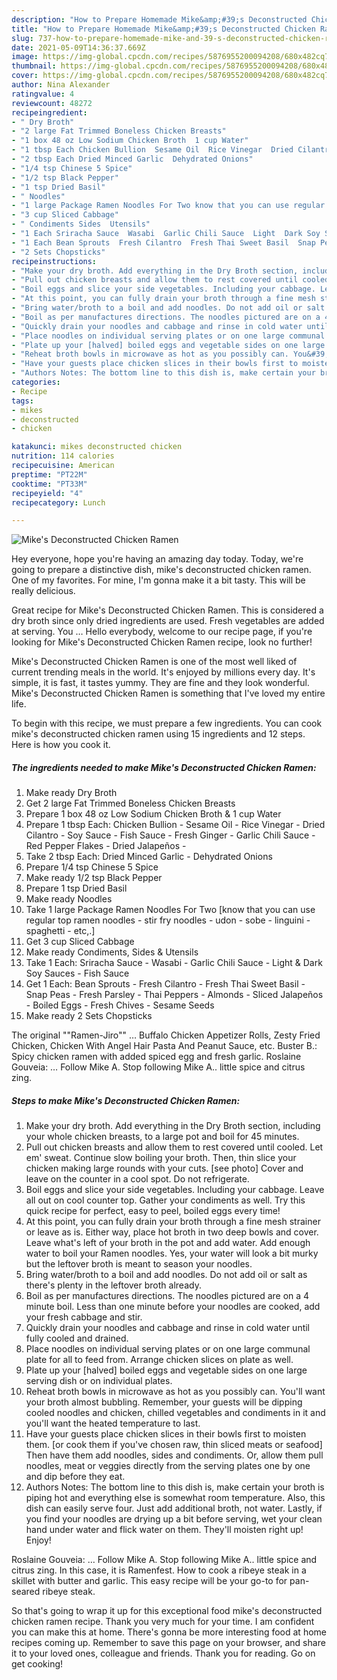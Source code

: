 ```yaml
---
description: "How to Prepare Homemade Mike&amp;#39;s Deconstructed Chicken Ramen"
title: "How to Prepare Homemade Mike&amp;#39;s Deconstructed Chicken Ramen"
slug: 737-how-to-prepare-homemade-mike-and-39-s-deconstructed-chicken-ramen
date: 2021-05-09T14:36:37.669Z
image: https://img-global.cpcdn.com/recipes/5876955200094208/680x482cq70/mikes-deconstructed-chicken-ramen-recipe-main-photo.jpg
thumbnail: https://img-global.cpcdn.com/recipes/5876955200094208/680x482cq70/mikes-deconstructed-chicken-ramen-recipe-main-photo.jpg
cover: https://img-global.cpcdn.com/recipes/5876955200094208/680x482cq70/mikes-deconstructed-chicken-ramen-recipe-main-photo.jpg
author: Nina Alexander
ratingvalue: 4
reviewcount: 48272
recipeingredient:
- " Dry Broth"
- "2 large Fat Trimmed Boneless Chicken Breasts"
- "1 box 48 oz Low Sodium Chicken Broth  1 cup Water"
- "1 tbsp Each Chicken Bullion  Sesame Oil  Rice Vinegar  Dried Cilantro  Soy Sauce  Fish Sauce  Fresh Ginger  Garlic Chili Sauce  Red Pepper Flakes  Dried Jalapeos "
- "2 tbsp Each Dried Minced Garlic  Dehydrated Onions"
- "1/4 tsp Chinese 5 Spice"
- "1/2 tsp Black Pepper"
- "1 tsp Dried Basil"
- " Noodles"
- "1 large Package Ramen Noodles For Two know that you can use regular top ramen noodles  stir fry noodles  udon  sobe  linguini  spaghetti  etc"
- "3 cup Sliced Cabbage"
- " Condiments Sides  Utensils"
- "1 Each Sriracha Sauce  Wasabi  Garlic Chili Sauce  Light  Dark Soy Sauces  Fish Sauce"
- "1 Each Bean Sprouts  Fresh Cilantro  Fresh Thai Sweet Basil  Snap Peas  Fresh Parsley  Thai Peppers  Almonds  Sliced Jalapeos  Boiled Eggs  Fresh Chives  Sesame Seeds"
- "2 Sets Chopsticks"
recipeinstructions:
- "Make your dry broth. Add everything in the Dry Broth section, including your whole chicken breasts, to a large pot and boil for 45 minutes."
- "Pull out chicken breasts and allow them to rest covered until cooled. Let em&#39; sweat. Continue slow boiling your broth. Then, thin slice your chicken making large rounds with your cuts. [see photo] Cover and leave on the counter in a cool spot. Do not refrigerate."
- "Boil eggs and slice your side vegetables. Including your cabbage. Leave all out on cool counter top. Gather your condiments as well. Try this quick recipe for perfect, easy to peel, boiled eggs every time!"
- "At this point, you can fully drain your broth through a fine mesh strainer or leave as is. Either way, place hot broth in two deep bowls and cover. Leave what&#39;s left of your broth in the pot and add water. Add enough water to boil your Ramen noodles. Yes, your water will look a bit murky but the leftover broth is meant to season your noodles."
- "Bring water/broth to a boil and add noodles. Do not add oil or salt as there&#39;s plenty in the leftover broth already."
- "Boil as per manufactures directions. The noodles pictured are on a 4 minute boil. Less than one minute before your noodles are cooked, add your fresh cabbage and stir."
- "Quickly drain your noodles and cabbage and rinse in cold water until fully cooled and drained."
- "Place noodles on individual serving plates or on one large communal plate for all to feed from. Arrange chicken slices on plate as well."
- "Plate up your [halved] boiled eggs and vegetable sides on one large serving dish or on individual plates."
- "Reheat broth bowls in microwave as hot as you possibly can. You&#39;ll want your broth almost bubbling. Remember, your guests will be dipping cooled noodles and chicken, chilled vegetables and condiments in it and you&#39;ll want the heated temperature to last."
- "Have your guests place chicken slices in their bowls first to moisten them. [or cook them if you&#39;ve chosen raw, thin sliced meats or seafood] Then have them add noodles, sides and condiments. Or, allow them pull noodles, meat or veggies directly from the serving plates one by one and dip before they eat."
- "Authors Notes: The bottom line to this dish is, make certain your broth is piping hot and everything else is  somewhat room temperature. Also, this dish can easily serve four. Just add additional broth, not water. Lastly, if you find your noodles are drying up a bit before serving, wet your clean hand under water and flick water on them. They&#39;ll moisten right up! Enjoy!"
categories:
- Recipe
tags:
- mikes
- deconstructed
- chicken

katakunci: mikes deconstructed chicken 
nutrition: 114 calories
recipecuisine: American
preptime: "PT22M"
cooktime: "PT33M"
recipeyield: "4"
recipecategory: Lunch

---
```



![Mike&#39;s Deconstructed Chicken Ramen](https://img-global.cpcdn.com/recipes/5876955200094208/680x482cq70/mikes-deconstructed-chicken-ramen-recipe-main-photo.jpg)

Hey everyone, hope you're having an amazing day today. Today, we're going to prepare a distinctive dish, mike&#39;s deconstructed chicken ramen. One of my favorites. For mine, I'm gonna make it a bit tasty. This will be really delicious.

Great recipe for Mike&#39;s Deconstructed Chicken Ramen. This is considered a dry broth since only dried ingredients are used. Fresh vegetables are added at serving. You … Hello everybody, welcome to our recipe page, if you&#39;re looking for Mike&#39;s Deconstructed Chicken Ramen recipe, look no further!

Mike&#39;s Deconstructed Chicken Ramen is one of the most well liked of current trending meals in the world. It's enjoyed by millions every day. It's simple, it is fast, it tastes yummy. They are fine and they look wonderful. Mike&#39;s Deconstructed Chicken Ramen is something that I've loved my entire life.


To begin with this recipe, we must prepare a few ingredients. You can cook mike&#39;s deconstructed chicken ramen using 15 ingredients and 12 steps. Here is how you cook it.

<!--inarticleads1-->

##### The ingredients needed to make Mike&#39;s Deconstructed Chicken Ramen:

1. Make ready  Dry Broth
1. Get 2 large Fat Trimmed Boneless Chicken Breasts
1. Prepare 1 box 48 oz Low Sodium Chicken Broth &amp; 1 cup Water
1. Prepare 1 tbsp Each: Chicken Bullion - Sesame Oil - Rice Vinegar - Dried Cilantro - Soy Sauce - Fish Sauce - Fresh Ginger - Garlic Chili Sauce - Red Pepper Flakes - Dried Jalapeños -
1. Take 2 tbsp Each: Dried Minced Garlic - Dehydrated Onions
1. Prepare 1/4 tsp Chinese 5 Spice
1. Make ready 1/2 tsp Black Pepper
1. Prepare 1 tsp Dried Basil
1. Make ready  Noodles
1. Take 1 large Package Ramen Noodles For Two [know that you can use regular top ramen noodles - stir fry noodles - udon - sobe - linguini - spaghetti - etc,.]
1. Get 3 cup Sliced Cabbage
1. Make ready  Condiments, Sides &amp; Utensils
1. Take 1 Each: Sriracha Sauce - Wasabi - Garlic Chili Sauce - Light &amp; Dark Soy Sauces - Fish Sauce
1. Get 1 Each: Bean Sprouts - Fresh Cilantro - Fresh Thai Sweet Basil - Snap Peas - Fresh Parsley - Thai Peppers - Almonds - Sliced Jalapeños - Boiled Eggs - Fresh Chives - Sesame Seeds
1. Make ready 2 Sets Chopsticks


The original &#34;&#34;Ramen-Jiro&#34;&#34; … Buffalo Chicken Appetizer Rolls, Zesty Fried Chicken, Chicken With Angel Hair Pasta And Peanut Sauce, etc. Buster B.: Spicy chicken ramen with added spiced egg and fresh garlic. Roslaine Gouveia: … Follow Mike A. Stop following Mike A.. little spice and citrus zing. 

<!--inarticleads2-->

##### Steps to make Mike&#39;s Deconstructed Chicken Ramen:

1. Make your dry broth. Add everything in the Dry Broth section, including your whole chicken breasts, to a large pot and boil for 45 minutes.
1. Pull out chicken breasts and allow them to rest covered until cooled. Let em&#39; sweat. Continue slow boiling your broth. Then, thin slice your chicken making large rounds with your cuts. [see photo] Cover and leave on the counter in a cool spot. Do not refrigerate.
1. Boil eggs and slice your side vegetables. Including your cabbage. Leave all out on cool counter top. Gather your condiments as well. Try this quick recipe for perfect, easy to peel, boiled eggs every time!
1. At this point, you can fully drain your broth through a fine mesh strainer or leave as is. Either way, place hot broth in two deep bowls and cover. Leave what&#39;s left of your broth in the pot and add water. Add enough water to boil your Ramen noodles. Yes, your water will look a bit murky but the leftover broth is meant to season your noodles.
1. Bring water/broth to a boil and add noodles. Do not add oil or salt as there&#39;s plenty in the leftover broth already.
1. Boil as per manufactures directions. The noodles pictured are on a 4 minute boil. Less than one minute before your noodles are cooked, add your fresh cabbage and stir.
1. Quickly drain your noodles and cabbage and rinse in cold water until fully cooled and drained.
1. Place noodles on individual serving plates or on one large communal plate for all to feed from. Arrange chicken slices on plate as well.
1. Plate up your [halved] boiled eggs and vegetable sides on one large serving dish or on individual plates.
1. Reheat broth bowls in microwave as hot as you possibly can. You&#39;ll want your broth almost bubbling. Remember, your guests will be dipping cooled noodles and chicken, chilled vegetables and condiments in it and you&#39;ll want the heated temperature to last.
1. Have your guests place chicken slices in their bowls first to moisten them. [or cook them if you&#39;ve chosen raw, thin sliced meats or seafood] Then have them add noodles, sides and condiments. Or, allow them pull noodles, meat or veggies directly from the serving plates one by one and dip before they eat.
1. Authors Notes: The bottom line to this dish is, make certain your broth is piping hot and everything else is  somewhat room temperature. Also, this dish can easily serve four. Just add additional broth, not water. Lastly, if you find your noodles are drying up a bit before serving, wet your clean hand under water and flick water on them. They&#39;ll moisten right up! Enjoy!


Roslaine Gouveia: … Follow Mike A. Stop following Mike A.. little spice and citrus zing. In this case, it is Ramenfest. How to cook a ribeye steak in a skillet with butter and garlic. This easy recipe will be your go-to for pan-seared ribeye steak. 

So that's going to wrap it up for this exceptional food mike&#39;s deconstructed chicken ramen recipe. Thank you very much for your time. I am confident you can make this at home. There's gonna be more interesting food at home recipes coming up. Remember to save this page on your browser, and share it to your loved ones, colleague and friends. Thank you for reading. Go on get cooking!
